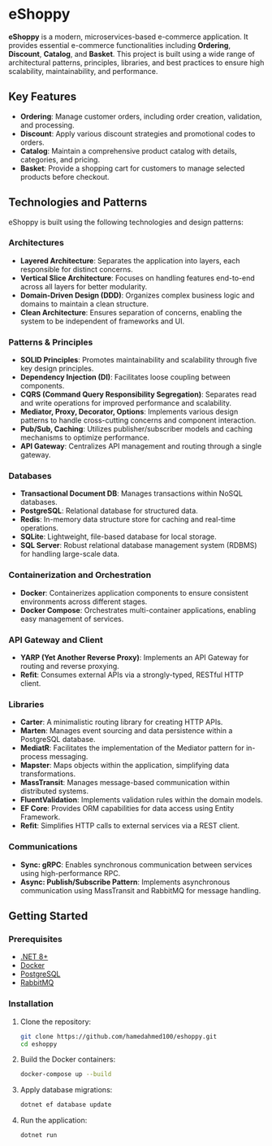 # eShoppy

**eShoppy** is a modern, microservices-based e-commerce application. It provides essential e-commerce functionalities including **Ordering**, **Discount**, **Catalog**, and **Basket**. This project is built using a wide range of architectural patterns, principles, libraries, and best practices to ensure high scalability, maintainability, and performance.

## Key Features

- **Ordering**: Manage customer orders, including order creation, validation, and processing.
- **Discount**: Apply various discount strategies and promotional codes to orders.
- **Catalog**: Maintain a comprehensive product catalog with details, categories, and pricing.
- **Basket**: Provide a shopping cart for customers to manage selected products before checkout.

## Technologies and Patterns

eShoppy is built using the following technologies and design patterns:

### **Architectures**

- **Layered Architecture**: Separates the application into layers, each responsible for distinct concerns.
- **Vertical Slice Architecture**: Focuses on handling features end-to-end across all layers for better modularity.
- **Domain-Driven Design (DDD)**: Organizes complex business logic and domains to maintain a clean structure.
- **Clean Architecture**: Ensures separation of concerns, enabling the system to be independent of frameworks and UI.

### **Patterns & Principles**

- **SOLID Principles**: Promotes maintainability and scalability through five key design principles.
- **Dependency Injection (DI)**: Facilitates loose coupling between components.
- **CQRS (Command Query Responsibility Segregation)**: Separates read and write operations for improved performance and scalability.
- **Mediator, Proxy, Decorator, Options**: Implements various design patterns to handle cross-cutting concerns and component interaction.
- **Pub/Sub, Caching**: Utilizes publisher/subscriber models and caching mechanisms to optimize performance.
- **API Gateway**: Centralizes API management and routing through a single gateway.

### **Databases**

- **Transactional Document DB**: Manages transactions within NoSQL databases.
- **PostgreSQL**: Relational database for structured data.
- **Redis**: In-memory data structure store for caching and real-time operations.
- **SQLite**: Lightweight, file-based database for local storage.
- **SQL Server**: Robust relational database management system (RDBMS) for handling large-scale data.

### **Containerization and Orchestration**

- **Docker**: Containerizes application components to ensure consistent environments across different stages.
- **Docker Compose**: Orchestrates multi-container applications, enabling easy management of services.

### **API Gateway and Client**

- **YARP (Yet Another Reverse Proxy)**: Implements an API Gateway for routing and reverse proxying.
- **Refit**: Consumes external APIs via a strongly-typed, RESTful HTTP client.

### **Libraries**

- **Carter**: A minimalistic routing library for creating HTTP APIs.
- **Marten**: Manages event sourcing and data persistence within a PostgreSQL database.
- **MediatR**: Facilitates the implementation of the Mediator pattern for in-process messaging.
- **Mapster**: Maps objects within the application, simplifying data transformations.
- **MassTransit**: Manages message-based communication within distributed systems.
- **FluentValidation**: Implements validation rules within the domain models.
- **EF Core**: Provides ORM capabilities for data access using Entity Framework.
- **Refit**: Simplifies HTTP calls to external services via a REST client.

### **Communications**

- **Sync: gRPC**: Enables synchronous communication between services using high-performance RPC.
- **Async: Publish/Subscribe Pattern**: Implements asynchronous communication using MassTransit and RabbitMQ for message handling.

## Getting Started

### Prerequisites

- [.NET 8+](https://dotnet.microsoft.com/download/dotnet)
- [Docker](https://www.docker.com/get-started)
- [PostgreSQL](https://www.postgresql.org/download/)
- [RabbitMQ](https://www.rabbitmq.com/download.html)

### Installation

1. Clone the repository:
   ```bash
   git clone https://github.com/hamedahmed100/eshoppy.git
   cd eshoppy
   ```

2. Build the Docker containers:
   ```bash
   docker-compose up --build
   ```

3. Apply database migrations:
   ```bash
   dotnet ef database update
   ```

4. Run the application:
   ```bash
   dotnet run
   ```
